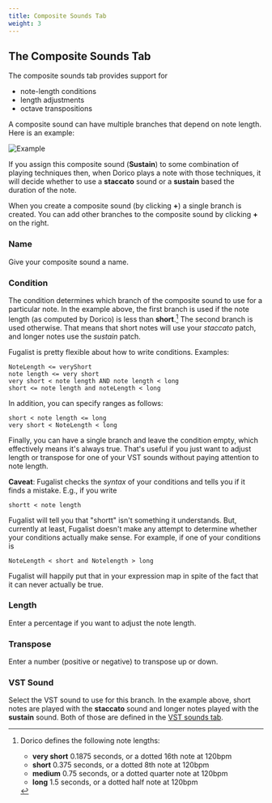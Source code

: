 ```yaml
---
title: Composite Sounds Tab
weight: 3
---
```


## The Composite Sounds Tab

The composite sounds tab provides support for 
- note-length conditions
- length adjustments
- octave transpositions

A composite sound can have multiple branches that depend on note length. Here is an example:

![Example](/composite-tab.png)

If you assign this composite sound (**Sustain**) to some combination of playing techniques then, 
when Dorico plays a note with those techniques, it will decide whether to use
a **staccato** sound or a **sustain** based the duration of the note.  

When you create a composite sound (by clicking **+**) a single branch is created. You can add other branches to
the composite sound by clicking **+** on the right.

### Name 

Give your composite sound a name. 

### Condition

The condition determines which branch of the composite sound to use for a particular note. In the example above,
the first branch is used if the note length (as computed by Dorico) is less than **short**.[^note-lengths] 
The second branch is used otherwise. That means that short notes will use your _staccato_ patch, and longer notes
use the _sustain_ patch.

[^note-lengths]: Dorico defines the following note lengths:
    - **very short** 0.1875 seconds, or a dotted 16th note at 120bpm
    - **short** 0.375 seconds, or a dotted 8th note at 120bpm
    - **medium** 0.75 seconds, or a dotted quarter note at 120bpm
    - **long** 1.5 seconds, or a dotted half note at 120bpm

Fugalist is pretty flexible about how to write conditions. Examples:

    NoteLength <= veryShort
    note length <= very short
    very short < note length AND note length < long
    short <= note length and noteLength < long

In addition, you can specify ranges as follows:

    short < note length <= long
    very short < NoteLength < long

Finally, you can have a single branch and leave the condition empty, which effectively means it's always true.
That's useful if you just want to adjust length or transpose for one of your VST sounds without paying
attention to note length.

**Caveat**: Fugalist checks the _syntax_ of your conditions and tells you if it finds a mistake. 
E.g., if you write

    shortt < note length

Fugalist will tell you that "shortt" isn't something it understands. But, currently at least, Fugalist doesn't 
make any attempt to determine whether your conditions actually make sense. For example, if one of your conditions is

    NoteLength < short and Notelength > long

Fugalist will happily put that in your expression map in spite of the fact that it can never actually be true.

### Length

Enter a percentage if you want to adjust the note length. 

### Transpose

Enter a number (positive or negative) to transpose up or down.

### VST Sound

Select the VST sound to use for this branch. In the example above, short notes are played with the **staccato**
sound and longer notes played with the **sustain** sound. 
Both of those are defined in the [VST sounds tab](/docs/tool/vst-tab).
